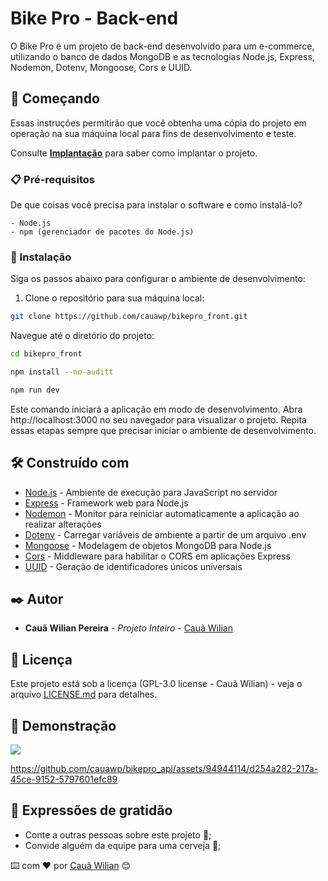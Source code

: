 # Bike Pro - Back-end

O Bike Pro é um projeto de back-end desenvolvido para um e-commerce, utilizando o banco de dados MongoDB e as tecnologias Node.js, Express, Nodemon, Dotenv, Mongoose, Cors e UUID.

## 🚀 Começando

Essas instruções permitirão que você obtenha uma cópia do projeto em operação na sua máquina local para fins de desenvolvimento e teste.

Consulte **[Implantação](#-implanta%C3%A7%C3%A3o)** para saber como implantar o projeto.

### 📋 Pré-requisitos

De que coisas você precisa para instalar o software e como instalá-lo?

```
- Node.js
- npm (gerenciador de pacotes do Node.js)
```

### 🔧 Instalação

Siga os passos abaixo para configurar o ambiente de desenvolvimento:

1. Clone o repositório para sua máquina local:

```bash
git clone https://github.com/cauawp/bikepro_front.git
```

Navegue até o diretório do projeto:

```bash
cd bikepro_front
```

```bash
npm install --no-auditt
```

```bash
npm run dev
```

Este comando iniciará a aplicação em modo de desenvolvimento. Abra http://localhost:3000 no seu navegador para visualizar o projeto.
Repita essas etapas sempre que precisar iniciar o ambiente de desenvolvimento.

## 🛠️ Construído com

- [Node.js](https://nodejs.org/) - Ambiente de execução para JavaScript no servidor
- [Express](https://expressjs.com/) - Framework web para Node.js
- [Nodemon](https://nodemon.io/) - Monitor para reiniciar automaticamente a aplicação ao realizar alterações
- [Dotenv]() - Carregar variáveis de ambiente a partir de um arquivo .env
- [Mongoose](https://mongoosejs.com/) - Modelagem de objetos MongoDB para Node.js
- [Cors]() - Middleware para habilitar o CORS em aplicações Express
- [UUID]() - Geração de identificadores únicos universais

## ✒️ Autor

- **Cauã Wilian Pereira** - _Projeto Inteiro_ - [Cauã Wilian](https://github.com/cauawp)

## 📄 Licença

Este projeto está sob a licença (GPL-3.0 license - Cauã Wilian) - veja o arquivo [LICENSE.md](https://github.com/cauawp/bikepro_api/blob/ee13498672bc41286ae944d50afce1ca7c4fee84/LICENSE.md) para detalhes.

## 🎁 Demonstração

<img src="https://media.discordapp.net/attachments/1187424868506030080/1193792907161899048/bikepro-thumb.png?ex=65ae0148&is=659b8c48&hm=0ae21dd8503528d9fd71c76ab99a86a13f7918acf3e0a9aa1a7118c1c06c203f&=&format=webp&quality=lossless&width=741&height=417">

https://github.com/cauawp/bikepro_api/assets/94944114/d254a282-217a-45ce-9152-5797601efc89

## 🎁 Expressões de gratidão

- Conte a outras pessoas sobre este projeto 📢;
- Convide alguém da equipe para uma cerveja 🍺;

⌨️ com ❤️ por [Cauã Wilian](https://github.com/cauawp) 😊
